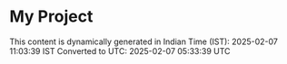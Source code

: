 # My Project

This content is dynamically generated in Indian Time (IST): 2025-02-07 11:03:39 IST
Converted to UTC: 2025-02-07 05:33:39 UTC
